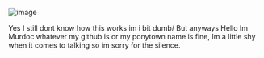 ![image](https://files.catbox.moe/zdri2b.jpg)

Yes I still dont know how this works im i bit dumb/ But anyways Hello Im  Murdoc whatever my github is or my ponytown name is fine, Im a little shy when it comes to talking so im sorry for the silence.

